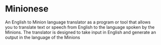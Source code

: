 # Minionese

An English to Minion language translator as a program or tool that allows you to translate text or speech from English to the language spoken by the Minions. The translator is designed to take input in English and generate an output in the language of the Minions
